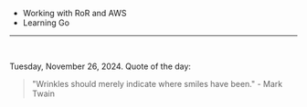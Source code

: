 - Working with RoR and AWS
- Learning Go

---

<br>

<!-- quote_marker -->
Tuesday, November 26, 2024. Quote of the day:

> "Wrinkles should merely indicate where smiles have been." - Mark Twain
